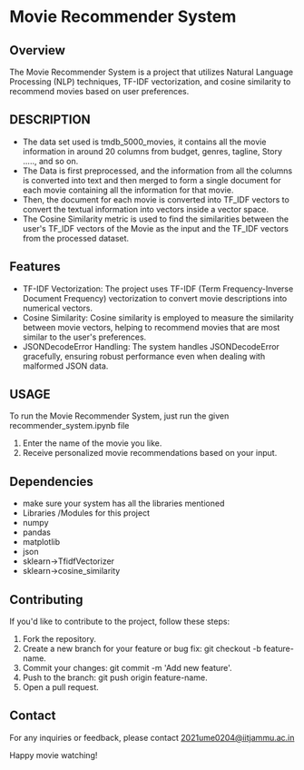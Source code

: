 # Movie Recommender System

## Overview
The Movie Recommender System is a project that utilizes Natural Language Processing (NLP) techniques, TF-IDF vectorization, and cosine similarity to recommend movies based on user preferences.

## DESCRIPTION
- The data set used is tmdb_5000_movies, it contains all the movie information in around 20 columns from budget, genres, tagline, Story ....., and so on.
- The Data is first preprocessed, and the information from all the columns is converted into text and then merged to form a single document for each movie containing all the information for that movie.
- Then, the document for each movie is converted into TF_IDF vectors to convert the textual information into vectors inside a vector space.
- The Cosine Similarity metric is used to find the similarities between the user's TF_IDF vectors of the Movie as the input and the TF_IDF vectors from the processed dataset.
  
## Features
- TF-IDF Vectorization: The project uses TF-IDF (Term Frequency-Inverse Document Frequency) vectorization to convert movie descriptions into numerical vectors.
- Cosine Similarity: Cosine similarity is employed to measure the similarity between movie vectors, helping to recommend movies that are most similar to the user's preferences.
- JSONDecodeError Handling: The system handles JSONDecodeError gracefully, ensuring robust performance even when dealing with malformed JSON data.

## USAGE 
To run the Movie Recommender System, just run the given recommender_system.ipynb file
1. Enter the name of the movie you like.
2. Receive personalized movie recommendations based on your input.


## Dependencies
- make sure your system has all the libraries mentioned 
- Libraries /Modules for this project
- numpy
- pandas
- matplotlib
- json
- sklearn->TfidfVectorizer
- sklearn->cosine_similarity


## Contributing
If you'd like to contribute to the project, follow these steps:

1. Fork the repository.
2. Create a new branch for your feature or bug fix: git checkout -b feature-name.
3. Commit your changes: git commit -m 'Add new feature'.
4. Push to the branch: git push origin feature-name.
5. Open a pull request.


## Contact

For any inquiries or feedback, please contact 2021ume0204@iitjammu.ac.in

Happy movie watching!
